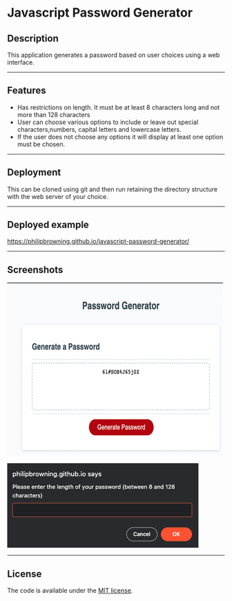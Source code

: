# Javascript Password Generator


## Description
This application generates a password based on user choices using a web interface. 
<hr>

## Features
* Has restrictions on length. It must be at least 8 characters long and not more than 128 characters
* User can choose various options to include or leave out special characters,numbers, capital letters and lowercase letters.
* If the user does not choose any options it will display at least one option must be chosen.
<hr>

## Deployment
This can be cloned using git and then run retaining the directory structure with the web server of your choice.
<hr>

## Deployed example
<https://philipbrowning.github.io/javascript-password-generator/>
<hr>

## Screenshots
![Picture of main password generator page](./assets/main-screen.png "Application interface")


![Picture of password dialog to set length](./assets/dialog.png "Dialog interface")

<hr>

## License
The code is available under the [MIT license](https://github.com/h5bp/html5-boilerplate/blob/master/LICENSE.txt).